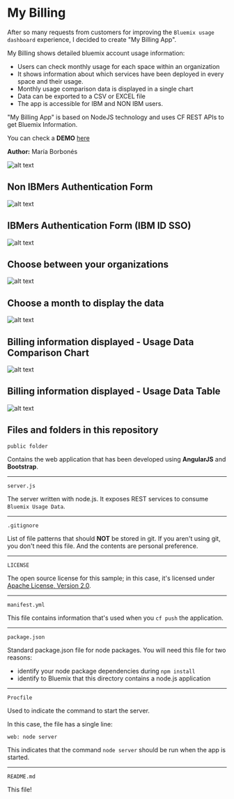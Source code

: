 My Billing
================================================================================

After so many requests from customers for improving the `Bluemix usage dashboard` experience, I decided to create "My Billing App".

My Billing shows detailed bluemix account usage information:

* Users can check monthly usage for each space within an organization
* It shows information about which services have been deployed in every space and their usage.
* Monthly usage comparison data is displayed in a single chart
* Data can be exported to a CSV or EXCEL file
* The app is accessible for IBM and NON IBM users.

"My Billing App" is based on NodeJS technology and uses CF REST APIs to get Bluemix Information.

You can check a **DEMO** [here](https://mybilling.mybluemix.net)

**Author:** María Borbonés

![alt text](https://encrypted-tbn0.gstatic.com/images?q=tbn:ANd9GcRmykgx0s3pnIPk3Jh2jb_IP_I99igtR8poplqeSXFajwgmUuTT9A) 

Non IBMers Authentication Form
--------------------------------------------------------------------------------

![alt text](https://media.github.ibm.com/user/42357/files/27ff8e7c-9e2d-11e7-88ad-1afba430794f)

IBMers Authentication Form (IBM ID SSO)
--------------------------------------------------------------------------------

![alt text](https://media.github.ibm.com/user/42357/files/2732f09c-9e2d-11e7-8c86-f33913766aae)

Choose between your organizations
--------------------------------------------------------------------------------

![alt text](https://media.github.ibm.com/user/42357/files/27aece6a-9e2d-11e7-8e9a-780687d214dc)


Choose a month to display the data
--------------------------------------------------------------------------------

![alt text](https://media.github.ibm.com/user/42357/files/28f3b4c0-9e2d-11e7-89a1-ad1a364f77b8)


Billing information displayed - Usage Data Comparison Chart
--------------------------------------------------------------------------------

![alt text](https://media.github.ibm.com/user/42357/files/28746ae4-9e2d-11e7-9260-7f043f63c868)


Billing information displayed - Usage Data Table
--------------------------------------------------------------------------------

![alt text](https://media.github.ibm.com/user/42357/files/296f6eb2-9e2d-11e7-8f59-21e359c773f9)


Files and folders in this repository
--------------------------------------------------------------------------------

`public folder`

Contains the web application that has been developed using **AngularJS** and **Bootstrap**.

---

`server.js`

The server written with node.js. It exposes REST services to consume `Bluemix Usage Data`.

---

`.gitignore`

List of file patterns that should **NOT** be stored in git.  If you aren't using
git, you don't need this file.  And the contents are personal preference.

---

`LICENSE`

The open source license for this sample; in this case, it's licensed under
[Apache License, Version 2.0](http://www.apache.org/licenses/LICENSE-2.0).

---

`manifest.yml`

This file contains information that's used when you `cf push` the application.

---

`package.json`

Standard package.json file for node packages.  You will need this file for two
reasons:

* identify your node package dependencies during `npm install`
* identify to Bluemix that this directory contains a node.js application

---

`Procfile`

Used to indicate the command to start the server.

In this case, the file has a single line:

    web: node server

This indicates that the command `node server` should be run when the app is
started.

---

`README.md`

This file!
